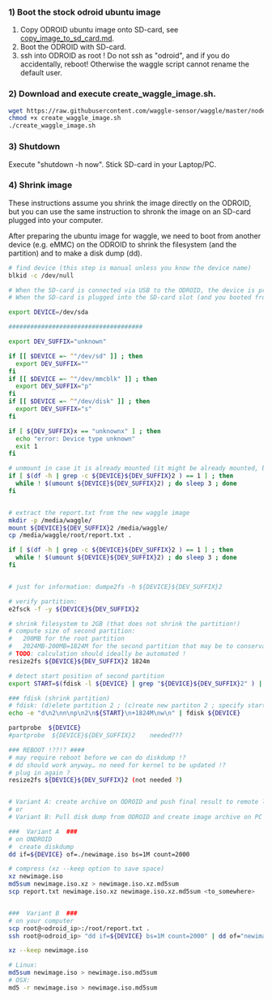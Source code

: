 

### 1) Boot the stock odroid ubuntu image
   1. Copy ODROID ubuntu image onto SD-card, see [copy_image_to_sd_card.md](./copy_image_to_sd_card.md).
   2. Boot the ODROID with SD-card.
   3. ssh into ODROID as root ! Do not ssh as "odroid", and if you do accidentally, reboot! Otherwise the waggle script cannot rename the default user.

### 2) Download and execute create_waggle_image.sh. 
```bash
wget https://raw.githubusercontent.com/waggle-sensor/waggle/master/nodecontroller/scripts/create_waggle_image.sh
chmod +x create_waggle_image.sh
./create_waggle_image.sh
```
### 3) Shutdown
Execute "shutdown -h now". Stick SD-card in your Laptop/PC.

### 4) Shrink image

These instructions assume you shrink the image directly on the ODROID, but you can use the same instruction to shronk the image on an SD-card plugged into your computer.

After preparing the ubuntu image for waggle, we need to boot from another device (e.g. eMMC) on the ODROID to shrink the filesystem (and the partition) and to make a disk dump (dd).
```bash
# find device (this step is manual unless you know the device name)
blkid -c /dev/null

# When the SD-card is connected via USB to the ODROID, the device is probably /dev/sda .
# When the SD-card is plugged into the SD-card slot (and you booted from eMMC), the devis is probably /dev/mmcblk1 .

export DEVICE=/dev/sda

#####################################

export DEV_SUFFIX="unknown"

if [[ $DEVICE =~ ^"/dev/sd" ]] ; then
  export DEV_SUFFIX=""
fi
if [[ $DEVICE =~ ^"/dev/mmcblk" ]] ; then
  export DEV_SUFFIX="p"
fi
if [[ $DEVICE =~ ^"/dev/disk" ]] ; then
  export DEV_SUFFIX="s"
fi

if [ ${DEV_SUFFIX}x == "unknownx" ] ; then
  echo "error: Device type unknown"
  exit 1
fi

# unmount in case it is already mounted (it might be already mounted, but with another mount point)
if [ $(df -h | grep -c ${DEVICE}${DEV_SUFFIX}2 ) == 1 ] ; then 
  while ! $(umount ${DEVICE}${DEV_SUFFIX}2) ; do sleep 3 ; done
fi


# extract the report.txt from the new waggle image
mkdir -p /media/waggle/
mount ${DEVICE}${DEV_SUFFIX}2 /media/waggle/
cp /media/waggle/root/report.txt .

if [ $(df -h | grep -c ${DEVICE}${DEV_SUFFIX}2 ) == 1 ] ; then 
  while ! $(umount ${DEVICE}${DEV_SUFFIX}2) ; do sleep 3 ; done
fi


# just for information: dumpe2fs -h ${DEVICE}${DEV_SUFFIX}2

# verify partition:
e2fsck -f -y ${DEVICE}${DEV_SUFFIX}2

# shrink filesystem to 2GB (that does not shrink the partition!)
# compute size of second partition: 
#   200MB for the root partition
#   2024MB-200MB=1824M for the second partition that may be to conservative !)
# TODO: calculation should ideally be automated !
resize2fs ${DEVICE}${DEV_SUFFIX}2 1824m

# detect start position of second partition
export START=$(fdisk -l ${DEVICE} | grep "${DEVICE}${DEV_SUFFIX}2" ) | awk '{print $2}'; echo ${START}

### fdisk (shrink partition)
# fdisk: (d)elete partition 2 ; (c)reate new partiton 2 ; specify start posirion and size of new partiton
echo -e "d\n2\nn\np\n2\n${START}\n+1824M\nw\n" | fdisk ${DEVICE}

partprobe  ${DEVICE}
#partprobe  ${DEVICE}${DEV_SUFFIX}2    needed???

### REBOOT !??!? ####
# may require reboot before we can do diskdump !?
# dd should work anyway… no need for kernel to be updated !?
# plug in again ?
resize2fs ${DEVICE}${DEV_SUFFIX}2 (not needed ?)


# Variant A: create archive on ODROID and push final result to remote location
# or
# Variant B: Pull disk dump from ODROID and create image archive on PC 

###  Variant A  ###
# on ONDROID
#  create diskdump 
dd if=${DEVICE} of=./newimage.iso bs=1M count=2000

# compress (xz --keep option to save space)
xz newimage.iso
md5sum newimage.iso.xz > newimage.iso.xz.md5sum
scp report.txt newimage.iso.xz newimage.iso.xz.md5sum <to_somewhere>


###  Variant B  ###
# on your computer
scp root@<odroid_ip>:/root/report.txt .
ssh root@<odroid_ip> "dd if=${DEVICE} bs=1M count=2000" | dd of="newimage.iso" bs=1m

xz --keep newimage.iso

# Linux:
md5sum newimage.iso > newimage.iso.md5sum
# OSX:
md5 -r newimage.iso > newimage.iso.md5sum

```
